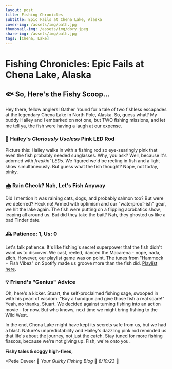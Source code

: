 ```yaml
---
layout: post
title: Fishing Chronicles
subtitle: Epic Fails at Chena Lake, Alaska
cover-img: /assets/img/path.jpg
thumbnail-img: /assets/img/dory.jpeg
share-img: /assets/img/path.jpg
tags: [Chena, Lake]
---
```

# **Fishing Chronicles: Epic Fails at Chena Lake, Alaska**

## 🐟 So, Here's the Fishy Scoop...

Hey there, fellow anglers! Gather 'round for a tale of two fishless escapades at the legendary Chena Lake in North Pole, Alaska. So, guess what? My buddy Hailey and I embarked on not one, but TWO fishing missions, and let me tell ya, the fish were having a laugh at our expense.

### 🎣 Hailey's *Gloriously Useless* Pink LED Rod

Picture this: Hailey walks in with a fishing rod so eye-searingly pink that even the fish probably needed sunglasses. Why, you ask? Well, because it's adorned with *freakin' LEDs*. We figured we'd be reeling in fish and a light show simultaneously. But guess what the fish thought? Nope, not today, pinky.

### 🌧️ Rain Check? Nah, Let's Fish Anyway

Did I mention it was raining cats, dogs, and probably salmon too? But were we deterred? Heck no! Armed with optimism and our "waterproof-ish" gear, we hit the lake again. The fish were putting on a flipping acrobatics show, leaping all around us. But did they take the bait? Nah, they ghosted us like a bad Tinder date.

### 🕰️ Patience: 1, Us: 0

Let's talk patience. It's like fishing's secret superpower that the fish didn't want us to discover. We cast, reeled, danced the Macarena - nope, nada, zilch. However, our playlist game was on point. The tunes from "Hammock + Fish Vibez" on Spotify made us groove more than the fish did. [Playlist here]([insert_spotify_playlist_link_here](https://open.spotify.com/playlist/75MUR3skP1Cr8hAzo0PTv2?si=422de6079a594430)).

### 💡 Friend's "Genius" Advice

Oh, here's a kicker. Stuart, the self-proclaimed fishing sage, swooped in with his pearl of wisdom: "Buy a handgun and give those fish a real scare!" Yeah, no thanks, Stuart. We decided against turning fishing into an action movie - for now. But who knows, next time we might bring fishing to the Wild West.

In the end, Chena Lake might have kept its secrets safe from us, but we had a blast. Nature's unpredictability and Hailey's dazzling pink rod reminded us that life's about the journey, not just the catch. Stay tuned for more fishing fiascos, because we're not giving up. Fish, we're onto you.

**Fishy tales & soggy high-fives,**

*Petie Deveer 🎣
*Your Quirky Fishing Blog* 🐠
*8/10/23* 📅
